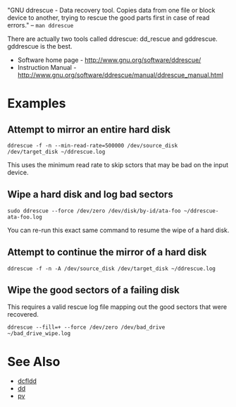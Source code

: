 "GNU ddrescue - Data recovery tool.  Copies data from one file or block device to another, trying to rescue the good parts first in case of read errors." – `man ddrescue`

There are actually two tools called ddrescue: dd_rescue and gddrescue.  gddrescue is the best.

- Software home page - <http://www.gnu.org/software/ddrescue/>
- Instruction Manual - <http://www.gnu.org/software/ddrescue/manual/ddrescue_manual.html>

# Examples

## Attempt to mirror an entire hard disk

```
ddrescue -f -n --min-read-rate=500000 /dev/source_disk /dev/target_disk ~/ddrescue.log
```

This uses the minimum read rate to skip sctors that may be bad on the input device.

## Wipe a hard disk and log bad sectors

```
sudo ddrescue --force /dev/zero /dev/disk/by-id/ata-foo ~/ddrescue-ata-foo.log
```

You can re-run this exact same command to resume the wipe of a hard disk.

## Attempt to continue the mirror of a hard disk

```
ddrescue -f -n -A /dev/source_disk /dev/target_disk ~/ddrescue.log
```

## Wipe the good sectors of a failing disk
This requires a valid rescue log file mapping out the good sectors that were recovered.

```
ddrescue --fill=+ --force /dev/zero /dev/bad_drive ~/bad_drive_wipe.log
```

# See Also

- [dcfldd](dcfldd)
- [dd](dd)
- [pv](pv)
